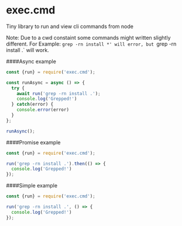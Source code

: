 # exec.cmd
Tiny library to run and view cli commands from node

Note: Due to a cwd constaint some commands might written slightly different. For Example: `grep -rn install *' will error, but `grep -rn install .` will work.

####Async example
```javascript
const {run} = require('exec.cmd');

const runAsync = async () => {
  try {
    await run('grep -rn install .');
    console.log('Grepped!')
  } catch(error) {
    console.error(error)
  }
};

runAsync();
```

####Promise example
```javascript
const {run} = require('exec.cmd');

run('grep -rn install .').then(() => {
  console.log('Grepped!')
});
```

####Simple example
```javascript
const {run} = require('exec.cmd');

run('grep -rn install .', () => {
  console.log('Grepped!')
});
```
